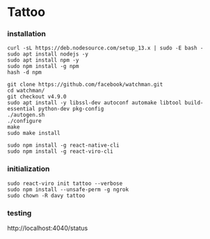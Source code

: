 # Tattoo


### installation
```
curl -sL https://deb.nodesource.com/setup_13.x | sudo -E bash -
sudo apt install nodejs -y
sudo apt install npm -y
sudo npm install -g npm
hash -d npm
```

```
git clone https://github.com/facebook/watchman.git
cd watchman/
git checkout v4.9.0
sudo apt install -y libssl-dev autoconf automake libtool build-essential python-dev pkg-config
./autogen.sh
./configure
make
sudo make install
```

```
sudo npm install -g react-native-cli
sudo npm install -g react-viro-cli
```


### initialization
```
sudo react-viro init tattoo --verbose
sudo npm install --unsafe-perm -g ngrok
sudo chown -R davy tattoo
```


### testing
http://localhost:4040/status